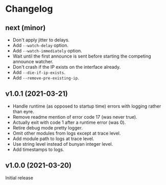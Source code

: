 # Changelog

## next (minor)

- Don't apply jitter to delays.
- Add `--watch-delay` option.
- Add `--watch-immediately` option.
- Wait until the first announce is sent before starting the competing announce watcher.
- Don't crash if the IP exists on the interface already.
- Add `--die-if-ip-exists`.
- Add `--remove-pre-existing-ip`.

## v1.0.1 (2021-03-21)

- Handle runtime (as opposed to startup time) errors with logging rather than eyre.
- Remove readme mention of error code 17 (was never true).
- Actually exit with code 1 after a runtime error (was 0).
- Retire debug mode pretty logger.
- Omit other modules from logs except at trace level.
- Add module path to logs at trace level.
- Use string level instead of bunyan integer level.
- Add timestamps to logs.

## v1.0.0 (2021-03-20)

Initial release
